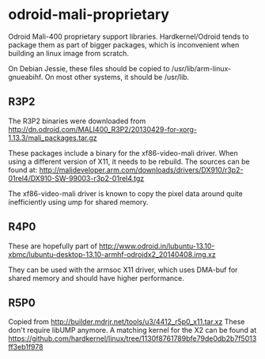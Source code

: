 # odroid-mali-proprietary

Odroid Mali-400 proprietary support libraries.
Hardkernel/Odroid tends to package them as part of bigger packages, which is 
inconvenient when building an linux image from scratch.

On Debian Jessie, these files should be copied to /usr/lib/arm-linux-gnueabihf.
On most other systems, it should be /usr/lib.


## R3P2

The R3P2 binaries were downloaded from
http://dn.odroid.com/MALI400_R3P2/20130429-for-xorg-1.13.3/mali_packages.tar.gz

These packages include a binary for the xf86-video-mali driver. When using a different
version of X11, it needs to be rebuild. The sources can be found at:
http://malideveloper.arm.com/downloads/drivers/DX910/r3p2-01rel4/DX910-SW-99003-r3p2-01rel4.tgz

The xf86-video-mali driver is known to copy the pixel data around quite inefficiently using 
ump for shared memory.

## R4P0

These are hopefully part of
http://www.odroid.in/lubuntu-13.10-xbmc/lubuntu-desktop-13.10-armhf-odroidx2_20140408.img.xz

They can be used with the armsoc X11 driver, which uses DMA-buf for shared memory and should
have higher performance.

## R5P0

Copied from http://builder.mdrjr.net/tools/u3/4412_r5p0_x11.tar.xz
These don't require libUMP anymore. A matching kernel for the X2 can be found at
https://github.com/hardkernel/linux/tree/1130f8761789bfe79de0db2b7f5013ff3eb1f978
